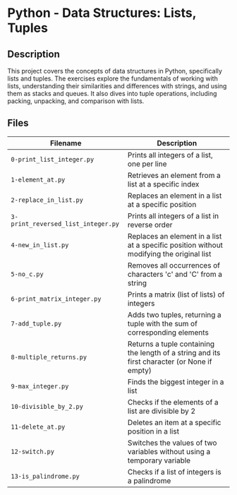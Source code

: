 # Python - Data Structures: Lists, Tuples

## Description
This project covers the concepts of data structures in Python, specifically lists and tuples. The exercises explore the fundamentals of working with lists, understanding their similarities and differences with strings, and using them as stacks and queues. It also dives into tuple operations, including packing, unpacking, and comparison with lists.

## Files

| Filename | Description |
|----------|------------|
| `0-print_list_integer.py` | Prints all integers of a list, one per line |
| `1-element_at.py` | Retrieves an element from a list at a specific index |
| `2-replace_in_list.py` | Replaces an element in a list at a specific position |
| `3-print_reversed_list_integer.py` | Prints all integers of a list in reverse order |
| `4-new_in_list.py` | Replaces an element in a list at a specific position without modifying the original list |
| `5-no_c.py` | Removes all occurrences of characters 'c' and 'C' from a string |
| `6-print_matrix_integer.py` | Prints a matrix (list of lists) of integers |
| `7-add_tuple.py` | Adds two tuples, returning a tuple with the sum of corresponding elements |
| `8-multiple_returns.py` | Returns a tuple containing the length of a string and its first character (or None if empty) |
| `9-max_integer.py` | Finds the biggest integer in a list |
| `10-divisible_by_2.py` | Checks if the elements of a list are divisible by 2 |
| `11-delete_at.py` | Deletes an item at a specific position in a list |
| `12-switch.py` | Switches the values of two variables without using a temporary variable |
| `13-is_palindrome.py` | Checks if a list of integers is a palindrome |
